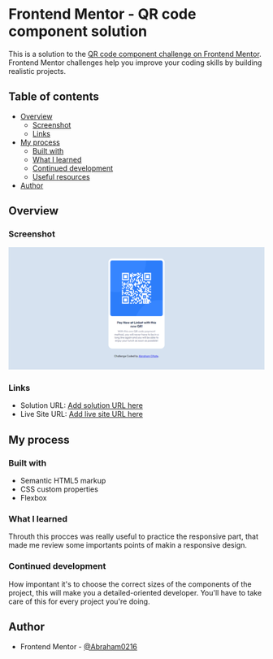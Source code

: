 # Frontend Mentor - QR code component solution

This is a solution to the [QR code component challenge on Frontend Mentor](https://www.frontendmentor.io/challenges/qr-code-component-iux_sIO_H). Frontend Mentor challenges help you improve your coding skills by building realistic projects. 

## Table of contents

- [Overview](#overview)
  - [Screenshot](#screenshot)
  - [Links](#links)
- [My process](#my-process)
  - [Built with](#built-with)
  - [What I learned](#what-i-learned)
  - [Continued development](#continued-development)
  - [Useful resources](#useful-resources)
- [Author](#author)



## Overview

### Screenshot

![Screenshot of the challenge](./images/Screenshot%202023-06-08%20151841.png)






### Links

- Solution URL: [Add solution URL here](https://your-solution-url.com)
- Live Site URL: [Add live site URL here](https://your-live-site-url.com)

## My process

### Built with

- Semantic HTML5 markup
- CSS custom properties
- Flexbox



### What I learned

Throuth this procces was really useful to practice the responsive part, that made me review some importants points of makin a responsive design.



### Continued development

How impontant it's to choose the correct sizes of the components of the project, this will make you a detailed-oriented developer. You'll have to take care of this for every project you're doing.





## Author


- Frontend Mentor - [@Abraham0216](https://www.frontendmentor.io/profile/Abraham0216)






